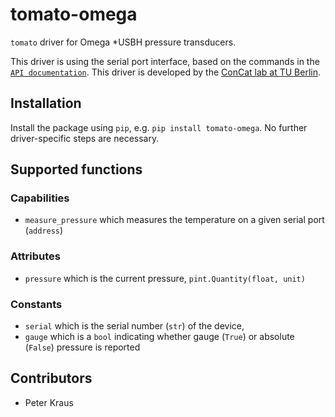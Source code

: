 # tomato-omega
`tomato` driver for Omega *USBH pressure transducers.

This driver is using the serial port interface, based on the commands in the [`API documentation`](https://br.omega.com/omegaFiles/software/PX409-USBH_r.html). This driver is developed by the [ConCat lab at TU Berlin](https://tu.berlin/en/concat).

## Installation
Install the package using `pip`, e.g. `pip install tomato-omega`. No further driver-specific steps are necessary.

## Supported functions

### Capabilities
- `measure_pressure` which measures the temperature on a given serial port (`address`)

### Attributes
- `pressure` which is the current pressure, `pint.Quantity(float, unit)`

### Constants
- `serial` which is the serial number (`str`) of the device,
- `gauge` which is a `bool` indicating whether gauge (`True`) or absolute (`False`) pressure is reported

## Contributors

- Peter Kraus

